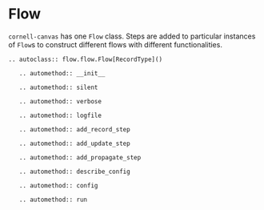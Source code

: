 # Flow

`cornell-canvas` has one `Flow` class. Steps are added to particular
instances of `Flow`s to construct different flows with different
functionalities.

```{eval-rst}
.. autoclass:: flow.flow.Flow[RecordType]()

   .. automethod:: __init__

   .. automethod:: silent

   .. automethod:: verbose

   .. automethod:: logfile

   .. automethod:: add_record_step

   .. automethod:: add_update_step

   .. automethod:: add_propagate_step

   .. automethod:: describe_config

   .. automethod:: config

   .. automethod:: run
```